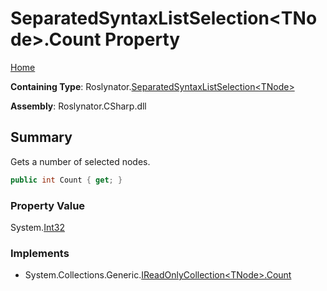 <a name="_top"></a>

# SeparatedSyntaxListSelection\<TNode>\.Count Property

[Home](../../../README.md#_top)

**Containing Type**: Roslynator\.[SeparatedSyntaxListSelection\<TNode>](../README.md#_top)

**Assembly**: Roslynator\.CSharp\.dll

## Summary

Gets a number of selected nodes\.

```csharp
public int Count { get; }
```

### Property Value

System\.[Int32](https://docs.microsoft.com/en-us/dotnet/api/system.int32)

### Implements

* System\.Collections\.Generic\.[IReadOnlyCollection\<TNode>.Count](https://docs.microsoft.com/en-us/dotnet/api/system.collections.generic.ireadonlycollection-1.count)
